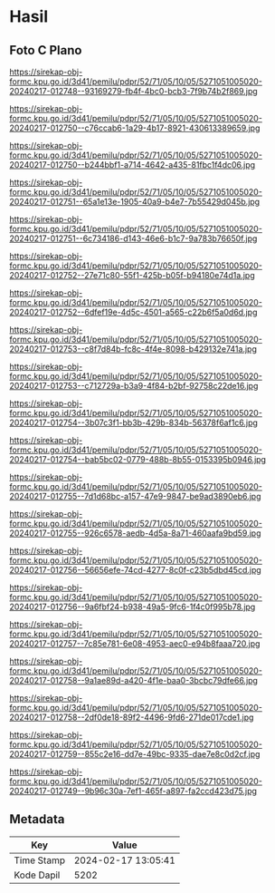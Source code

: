 # Hasil

## Foto C Plano

https://sirekap-obj-formc.kpu.go.id/3d41/pemilu/pdpr/52/71/05/10/05/5271051005020-20240217-012748--93169279-fb4f-4bc0-bcb3-7f9b74b2f869.jpg

https://sirekap-obj-formc.kpu.go.id/3d41/pemilu/pdpr/52/71/05/10/05/5271051005020-20240217-012750--c76ccab6-1a29-4b17-8921-430613389659.jpg

https://sirekap-obj-formc.kpu.go.id/3d41/pemilu/pdpr/52/71/05/10/05/5271051005020-20240217-012750--b244bbf1-a714-4642-a435-81fbc1f4dc06.jpg

https://sirekap-obj-formc.kpu.go.id/3d41/pemilu/pdpr/52/71/05/10/05/5271051005020-20240217-012751--65a1e13e-1905-40a9-b4e7-7b55429d045b.jpg

https://sirekap-obj-formc.kpu.go.id/3d41/pemilu/pdpr/52/71/05/10/05/5271051005020-20240217-012751--6c734186-d143-46e6-b1c7-9a783b76650f.jpg

https://sirekap-obj-formc.kpu.go.id/3d41/pemilu/pdpr/52/71/05/10/05/5271051005020-20240217-012752--27e71c80-55f1-425b-b05f-b94180e74d1a.jpg

https://sirekap-obj-formc.kpu.go.id/3d41/pemilu/pdpr/52/71/05/10/05/5271051005020-20240217-012752--6dfef19e-4d5c-4501-a565-c22b6f5a0d6d.jpg

https://sirekap-obj-formc.kpu.go.id/3d41/pemilu/pdpr/52/71/05/10/05/5271051005020-20240217-012753--c8f7d84b-fc8c-4f4e-8098-b429132e741a.jpg

https://sirekap-obj-formc.kpu.go.id/3d41/pemilu/pdpr/52/71/05/10/05/5271051005020-20240217-012753--c712729a-b3a9-4f84-b2bf-92758c22de16.jpg

https://sirekap-obj-formc.kpu.go.id/3d41/pemilu/pdpr/52/71/05/10/05/5271051005020-20240217-012754--3b07c3f1-bb3b-429b-834b-56378f6af1c6.jpg

https://sirekap-obj-formc.kpu.go.id/3d41/pemilu/pdpr/52/71/05/10/05/5271051005020-20240217-012754--bab5bc02-0779-488b-8b55-0153395b0946.jpg

https://sirekap-obj-formc.kpu.go.id/3d41/pemilu/pdpr/52/71/05/10/05/5271051005020-20240217-012755--7d1d68bc-a157-47e9-9847-be9ad3890eb6.jpg

https://sirekap-obj-formc.kpu.go.id/3d41/pemilu/pdpr/52/71/05/10/05/5271051005020-20240217-012755--926c6578-aedb-4d5a-8a71-460aafa9bd59.jpg

https://sirekap-obj-formc.kpu.go.id/3d41/pemilu/pdpr/52/71/05/10/05/5271051005020-20240217-012756--56656efe-74cd-4277-8c0f-c23b5dbd45cd.jpg

https://sirekap-obj-formc.kpu.go.id/3d41/pemilu/pdpr/52/71/05/10/05/5271051005020-20240217-012756--9a6fbf24-b938-49a5-9fc6-1f4c0f995b78.jpg

https://sirekap-obj-formc.kpu.go.id/3d41/pemilu/pdpr/52/71/05/10/05/5271051005020-20240217-012757--7c85e781-6e08-4953-aec0-e94b8faaa720.jpg

https://sirekap-obj-formc.kpu.go.id/3d41/pemilu/pdpr/52/71/05/10/05/5271051005020-20240217-012758--9a1ae89d-a420-4f1e-baa0-3bcbc79dfe66.jpg

https://sirekap-obj-formc.kpu.go.id/3d41/pemilu/pdpr/52/71/05/10/05/5271051005020-20240217-012758--2df0de18-89f2-4496-9fd6-271de017cde1.jpg

https://sirekap-obj-formc.kpu.go.id/3d41/pemilu/pdpr/52/71/05/10/05/5271051005020-20240217-012759--855c2e16-dd7e-49bc-9335-dae7e8c0d2cf.jpg

https://sirekap-obj-formc.kpu.go.id/3d41/pemilu/pdpr/52/71/05/10/05/5271051005020-20240217-012749--9b96c30a-7ef1-465f-a897-fa2ccd423d75.jpg


## Metadata

| Key        | Value               |
| ---------- | ------------------- |
| Time Stamp | 2024-02-17 13:05:41 |
| Kode Dapil | 5202                |



